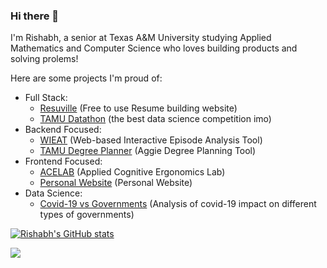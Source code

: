 ### Hi there 👋

I'm Rishabh, a senior at Texas A&M University studying Applied Mathematics and Computer Science who loves building products and solving prolems!

Here are some projects I'm proud of:
- Full Stack:
  - [Resuville](https://resuville.com) (Free to use Resume building website)
  - [TAMU Datathon](https://github.com/tamu-datathon-org) (the best data science competition imo)
- Backend Focused:
  - [WIEAT](https://github.com/tatiaris/wieat-frontend) (Web-based Interactive Episode Analysis Tool)
  - [TAMU Degree Planner](https://github.com/tatiaris/degreeplanner) (Aggie Degree Planning Tool)
- Frontend Focused:
  - [ACELAB](https://acelab.tamu.edu/) (Applied Cognitive Ergonomics Lab)
  - [Personal Website](https://tatiaris.com) (Personal Website)
- Data Science:
  - [Covid-19 vs Governments](https://github.com/tatiaris/covid-vs-governments) (Analysis of covid-19 impact on different types of governments)

[![Rishabh's GitHub stats](https://github-readme-stats.vercel.app/api?username=tatiaris&show_icons=true&theme=algolia)](https://github.com/tatiaris)

![](https://komarev.com/ghpvc/?username=tatiaris&color=blue)
